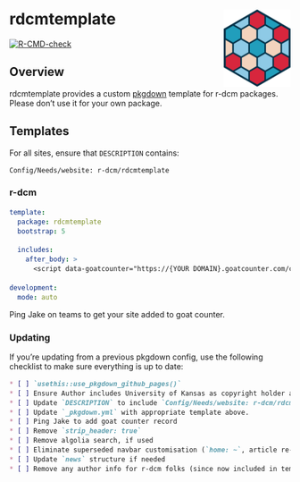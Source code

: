 
<!-- README.md is generated from README.Rmd. Please edit that file -->

# rdcmtemplate <a href="https://rdcmtemplate.r-dcm.org"><img src="man/figures/logo.png" align="right" height="138" alt="Package hex logo" /></a>

<!-- badges: start -->

[![R-CMD-check](https://github.com/r-dcm/rdcmtemplate/actions/workflows/R-CMD-check.yaml/badge.svg)](https://github.com/r-dcm/rdcmtemplate/actions/workflows/R-CMD-check.yaml)
<!-- badges: end -->

## Overview

rdcmtemplate provides a custom [pkgdown](https://pkgdown.r-lib.org)
template for r-dcm packages. Please don’t use it for your own package.

## Templates

For all sites, ensure that `DESCRIPTION` contains:

    Config/Needs/website: r-dcm/rdcmtemplate

### r-dcm

``` yaml
template:
  package: rdcmtemplate
  bootstrap: 5
  
  includes:
    after_body: >
      <script data-goatcounter="https://{YOUR DOMAIN}.goatcounter.com/count" async src="https://gc.zgo.at/count.js"></script>
      
development:
  mode: auto
```

Ping Jake on teams to get your site added to goat counter.

### Updating

If you’re updating from a previous pkgdown config, use the following
checklist to make sure everything is up to date:

``` md
* [ ] `usethis::use_pkgdown_github_pages()`
* [ ] Ensure Author includes University of Kansas as copyright holder and funder
* [ ] Update `DESCRIPTION` to include `Config/Needs/website: r-dcm/rdcmtemplate`
* [ ] Update `_pkgdown.yml` with appropriate template above.
* [ ] Ping Jake to add goat counter record
* [ ] Remove `strip_header: true`
* [ ] Remove algolia search, if used
* [ ] Eliminate superseded navbar customisation (`home: ~`, article re-ordering)
* [ ] Update `news` structure if needed
* [ ] Remove any author info for r-dcm folks (since now included in template)
```
